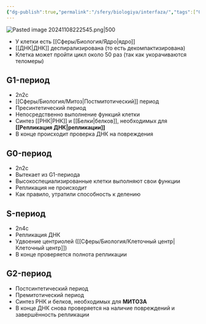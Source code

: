 ```yaml
---
{"dg-publish":true,"permalink":"/sfery/biologiya/interfaza/","tags":["Общаябиология"]}
---
```


![Pasted image 20241108222545.png|500](/img/user/%D0%90%D1%80%D1%85%D0%B8%D0%B2/%D0%9A%D1%8D%D1%88/Pasted%20image%2020241108222545.png)
- У клетки есть [[Сферы/Биология/Ядро\|ядро]]
- [[ДНК\|ДНК]] деспирализирована (то есть декомпактизирована)
- Клетка может пройти цикл около 50 раз (так как укорачиваются теломеры)
## G1-период
- 2n2c
- [[Сферы/Биология/Митоз\|Постмитотический]] период 
- Пресинтетический период
- Непосредственно выполнение функций клетки
- Синтез [[РНК\|РНК]] и [[Белки\|белков]], необходимых для **[[Репликация ДНК\|репликации]]**
- В конце происходит проверка ДНК на повреждения
## G0-период
- 2n2c
- Вытекает из G1-периода
- Высокоспециализированные клетки выполняют свои функции
- Репликация не происходит
- Как правило, утратили способность к делению
## S-период
- 2n4c
- Репликация ДНК
- Удвоение центриолей ([[Сферы/Биология/Клеточный центр\|Клеточный центр]])
- В конце проверяется полнота репликации
## G2-период
- Постсинтетический период
- Премитотический период
- Синтез РНК и белков, необходимых для **МИТОЗА**
- В конце ДНК снова проверяется на наличие повреждений и завершённость репликации